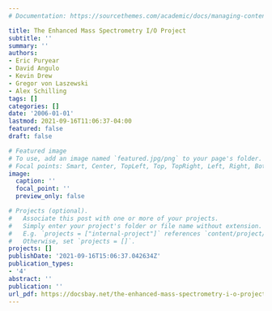 ```yaml
---
# Documentation: https://sourcethemes.com/academic/docs/managing-content/

title: The Enhanced Mass Spectrometry I/O Project
subtitle: ''
summary: ''
authors:
- Eric Puryear
- David Angulo
- Kevin Drew
- Gregor von Laszewski
- Alex Schilling
tags: []
categories: []
date: '2006-01-01'
lastmod: 2021-09-16T11:06:37-04:00
featured: false
draft: false

# Featured image
# To use, add an image named `featured.jpg/png` to your page's folder.
# Focal points: Smart, Center, TopLeft, Top, TopRight, Left, Right, BottomLeft, Bottom, BottomRight.
image:
  caption: ''
  focal_point: ''
  preview_only: false

# Projects (optional).
#   Associate this post with one or more of your projects.
#   Simply enter your project's folder or file name without extension.
#   E.g. `projects = ["internal-project"]` references `content/project/deep-learning/index.md`.
#   Otherwise, set `projects = []`.
projects: []
publishDate: '2021-09-16T15:06:37.042634Z'
publication_types:
- '4'
abstract: ''
publication: ''
url_pdf: https://docsbay.net/the-enhanced-mass-spectrometry-i-o-project
---
```


